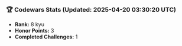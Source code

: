 ### 🏆 Codewars Stats (Updated: 2025-04-20 03:30:20 UTC)

- **Rank:** 8 kyu
- **Honor Points:** 3
- **Completed Challenges:** 1
